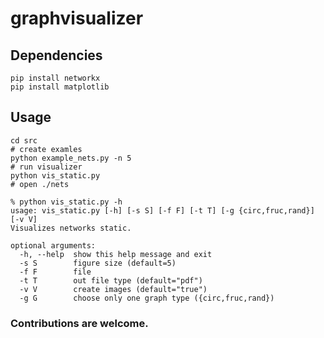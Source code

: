 # graphvisualizer

## Dependencies

```.
pip install networkx
pip install matplotlib
```

## Usage

```.
cd src
# create examles
python example_nets.py -n 5
# run visualizer
python vis_static.py
# open ./nets
```

```.
% python vis_static.py -h
usage: vis_static.py [-h] [-s S] [-f F] [-t T] [-g {circ,fruc,rand}] [-v V]
Visualizes networks static.

optional arguments:
  -h, --help  show this help message and exit
  -s S        figure size (default=5)
  -f F        file
  -t T        out file type (default="pdf")
  -v V        create images (default="true")
  -g G        choose only one graph type ({circ,fruc,rand})

```

### Contributions are welcome.
